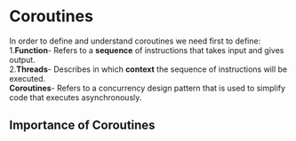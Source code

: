 # Coroutines
In order to define and understand coroutines we need first to define:<br />
1.**Function**- Refers to a **sequence** of instructions that takes input and gives output.<br />
2.**Threads**- Describes in which **context** the sequence of instructions will be executed.<br />
**Coroutines**- Refers to a concurrency design pattern that is used to simplify code that executes asynchronously.<br />
## Importance of Coroutines

